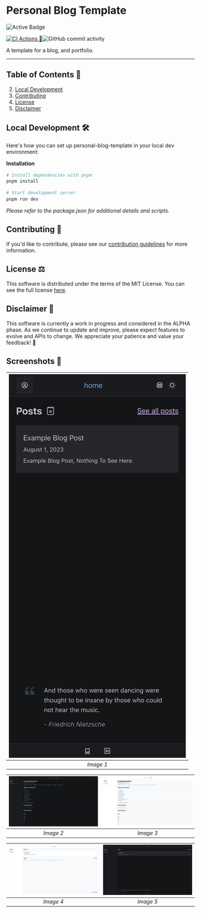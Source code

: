 # Personal Blog Template

![Active Badge](https://img.shields.io/badge/Project%20Status%3A-active%20%F0%9F%9F%A2-brightgreen)

[![CI Actions 🤖](https://github.com/HarrisFauntleroy/personal-blog-template/actions/workflows/ci.yml/badge.svg)](https://github.com/HarrisFauntleroy/personal-blog-template/actions/workflows/ci.yml)![GitHub commit activity](https://img.shields.io/github/commit-activity/w/HarrisFauntleroy/personal-blog-template?style=flat)

A template for a blog, and portfolio.

---

## Table of Contents 📖

2. [Local Development](#local-development-🛠️)
3. [Contributing](#contributing-🤝)
4. [License](#license-⚖️)
5. [Disclaimer](#disclaimer-🚨)

## Local Development 🛠️

Here's how you can set up personal-blog-template in your local dev environment:

**Installation**

```zsh
# Install dependencies with pnpm
pnpm install
```

```zsh
# Start development server
pnpm run dev
```

_Please refer to the package.json for additional details and scripts._

## Contributing 🤝

If you'd like to contribute, please see our
[contribution guidelines](CONTRIBUTING.md) for more information.

## License ⚖️

This software is distributed under the terms of the MIT License. You can see the
full license [here](LICENSE).

## Disclaimer 🚨

This software is currently a work in progress and considered in the ALPHA phase.
As we continue to update and improve, please expect features to evolve and APIs
to change. We appreciate your patience and value your feedback! 🙌

## Screenshots 📸

| ![Image 1](/public/1.png) |
| :-----------------------: |
|         _Image 1_         |

| ![Image 2](/public/2.png) | ![Image 3](/public/3.png) |
| :-----------------------: | :-----------------------: |
|         _Image 2_         |         _Image 3_         |

| ![Image 4](/public/4.png) | ![Image 5](/public/5.png) |
| :-----------------------: | :-----------------------: |
|         _Image 4_         |         _Image 5_         |
